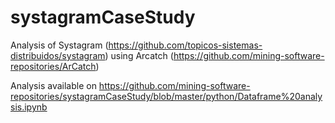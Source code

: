 # systagramCaseStudy
Analysis of Systagram (https://github.com/topicos-sistemas-distribuidos/systagram) using Arcatch (https://github.com/mining-software-repositories/ArCatch)

Analysis available on https://github.com/mining-software-repositories/systagramCaseStudy/blob/master/python/Dataframe%20analysis.ipynb


